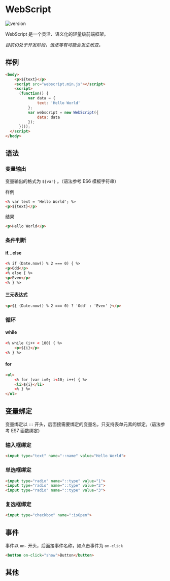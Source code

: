 # WebScript

![version](https://img.shields.io/badge/version-0.4.0-green.svg)

WebScript 是一个灵活、语义化的轻量级前端框架。

*目前仍处于开发阶段，语法等有可能会发生改变。*

## 样例

```html
<body>
    <p>${text}</p>
    <script src="webscript.min.js"></script>
    <script>
      (function() {
          var data = {
              text: 'Hello World'
          };
  	      var webscript = new WebScript({
              data: data
	      });
      }());
  </script>
</body>
```

## 语法

### 变量输出

变量输出的格式为 `${var}` 。（语法参考 ES6 模板字符串）

样例

```html
<% var text = 'Hello World'; %>
<p>${text}</p>
```

结果

```html
<p>Hello World</p>
```

### 条件判断

#### if...else

```html
<% if (Date.now() % 2 === 0) { %>
<p>Odd</p>
<% else { %>
<p>Even</p>
<% } %>
```

#### 三元表达式

```html
<p>${ (Date.now() % 2 === 0) ? 'Odd' : 'Even' }</p>
```

### 循环

#### while

```html
<% while (i++ < 100) { %>
    <p>${i}</p>
<% } %>
```

#### for

```html
<ul>
    <% for (var i=0; i<10; i++) { %>
    <li>${i}</li>
    <% } %>
</ul>
```

## 变量绑定

变量绑定以 `::` 开头，后面接需要绑定的变量名，只支持表单元素的绑定。(语法参考 ES7 函数绑定)

### 输入框绑定

```html
<input type="text" name="::name" value="Hello World">
```

### 单选框绑定

```html
<input type="radio" name="::type" value="1">
<input type="radio" name="::type" value="2">
<input type="radio" name="::type" value="3">
```

### 复选框绑定

```html
<input type="checkbox" name=":isOpen">
```

## 事件

事件以 `on-` 开头，后面接事件名称，如点击事件为 `on-click`

```html
<button on-click="show">Button</button>
```

## 其他
